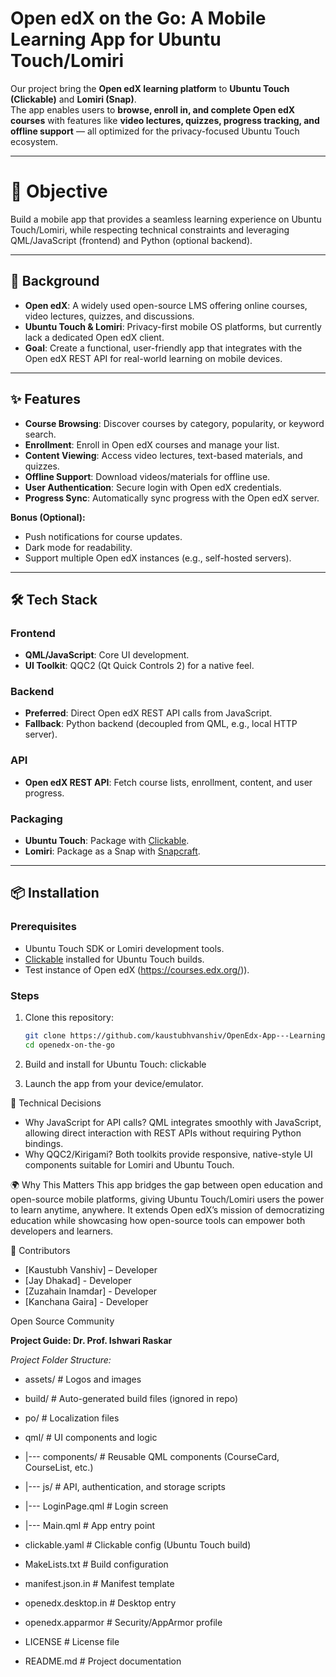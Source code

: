# Open edX on the Go: A Mobile Learning App for Ubuntu Touch/Lomiri  

Our project bring the **Open edX learning platform** to **Ubuntu Touch (Clickable)** and **Lomiri (Snap)**.  
The app enables users to **browse, enroll in, and complete Open edX courses** with features like **video lectures, quizzes, progress tracking, and offline support** — all optimized for the privacy-focused Ubuntu Touch ecosystem.  

---

# 🚀 Objective  
Build a mobile app that provides a seamless learning experience on Ubuntu Touch/Lomiri, while respecting technical constraints and leveraging QML/JavaScript (frontend) and Python (optional backend).  

---

## 📖 Background  
- **Open edX**: A widely used open-source LMS offering online courses, video lectures, quizzes, and discussions.  
- **Ubuntu Touch & Lomiri**: Privacy-first mobile OS platforms, but currently lack a dedicated Open edX client.  
- **Goal**: Create a functional, user-friendly app that integrates with the Open edX REST API for real-world learning on mobile devices.  

---

## ✨ Features  
- **Course Browsing**: Discover courses by category, popularity, or keyword search.  
- **Enrollment**: Enroll in Open edX courses and manage your list.  
- **Content Viewing**: Access video lectures, text-based materials, and quizzes.  
- **Offline Support**: Download videos/materials for offline use.  
- **User Authentication**: Secure login with Open edX credentials.  
- **Progress Sync**: Automatically sync progress with the Open edX server.  

**Bonus (Optional):**  
- Push notifications for course updates.  
- Dark mode for readability.  
- Support multiple Open edX instances (e.g., self-hosted servers).  

---

## 🛠️ Tech Stack  

### Frontend  
- **QML/JavaScript**: Core UI development.  
- **UI Toolkit**: QQC2 (Qt Quick Controls 2) for a native feel.  

### Backend  
- **Preferred**: Direct Open edX REST API calls from JavaScript.  
- **Fallback**: Python backend (decoupled from QML, e.g., local HTTP server).  

### API  
- **Open edX REST API**: Fetch course lists, enrollment, content, and user progress.  

### Packaging  
- **Ubuntu Touch**: Package with [Clickable](https://clickable-ut.dev/en/latest/).  
- **Lomiri**: Package as a Snap with [Snapcraft](https://snapcraft.io/).  

---

## 📦 Installation  

### Prerequisites  
- Ubuntu Touch SDK or Lomiri development tools.  
- [Clickable](https://clickable-ut.dev/en/latest/) installed for Ubuntu Touch builds.  
- Test instance of Open edX (https://courses.edx.org/)).  

### Steps  
1. Clone this repository:  
   ```bash
   git clone https://github.com/kaustubhvanshiv/OpenEdx-App---Learning-Platform-Ubuntu-Touch-
   cd openedx-on-the-go

2. Build and install for Ubuntu Touch:
   clickable

3. Launch the app from your device/emulator.

🧩 Technical Decisions

- Why JavaScript for API calls?
QML integrates smoothly with JavaScript, allowing direct interaction with REST APIs without requiring Python bindings.
- Why QQC2/Kirigami?
Both toolkits provide responsive, native-style UI components suitable for Lomiri and Ubuntu Touch.

🌍 Why This Matters
This app bridges the gap between open education and open-source mobile platforms, giving Ubuntu Touch/Lomiri users the power to learn anytime, anywhere. It extends Open edX’s mission of democratizing education while showcasing how open-source tools can empower both developers and learners.

👥 Contributors
- [Kaustubh Vanshiv] – Developer
- [Jay Dhakad] - Developer
- [Zuzahain Inamdar] - Developer
- [Kanchana Gaira] - Developer

Open Source Community

**Project Guide: 
Dr. Prof. Ishwari Raskar**

*Project Folder Structure:*

- assets/ # Logos and images
- build/ # Auto-generated build files (ignored in repo)
- po/ # Localization files
- qml/ # UI components and logic
  
- |--- components/ # Reusable QML components (CourseCard, CourseList, etc.)
- |--- js/ # API, authentication, and storage scripts
- |--- LoginPage.qml # Login screen
- |--- Main.qml # App entry point
-  clickable.yaml # Clickable config (Ubuntu Touch build)
- MakeLists.txt # Build configuration
- manifest.json.in # Manifest template
- openedx.desktop.in # Desktop entry
- openedx.apparmor # Security/AppArmor profile
- LICENSE # License file
- README.md # Project documentation
